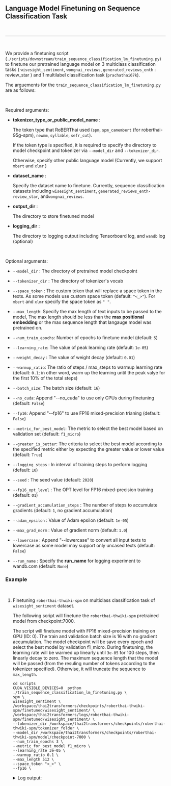 
## Language Model Finetuning on Sequence Classification Task

<br>

--------

<br>
<!-- Currently, the sequence classification finetuning script supports 4 Thai datasets published in Huggingface's datasets including -->
<!-- `wisesight_sentiment`, `wongnai_reviews`, `generated_reviews_enth` and `prachathai67k`. -->

We provide a finetuning script (`./scripts/downstream/train_sequence_classification_lm_finetuning.py`) to finetune our pretrained language model on 3 multiclass classification tasks ( `wisesight_sentiment`, `wongnai_reviews`, `generated_reviews_enth` : review_star ) and 1 multilabel classification task (`prachathai67k`).


The arguements for the `train_sequence_classification_lm_finetuning.py` are as follows:

<br>

Required arguments:

- **tokenizer_type_or_public_model_name** : 

    The token type that RoBERThai used (`spm`, `spm_camembert` (for roberthai-95g-spm), `newmm`, `syllable`, `sefr_cut`). 
    
    If the token type is specified, it is required to specify the directory to model checkpoint and tokenizer via `--model_dir` and `--tokenizer_dir`.
    
    Otherwise, specify other public language model (Currently, we support `mbert` and `xlmr` )

- **dataset_name** : 

    Specify the dataset name to finetune. Currently, sequence classification datasets including `wisesight_sentiment`, `generated_reviews_enth-review_star`, and`wongnai_reviews`.

- **output_dir** : 

    The directory to store finetuned model

- **logging_dir** : 

    The directory to logging output including Tensorboard log, and `wandb` log (optional)

<br>

Optional arguments:



- `--model_dir`     :  The directory of pretrained model checkpoint

- `--tokenizer_dir` :  The directory of tokenizer's vocab

- `--space_token`   :  The custom token that will replace a space token in the texts. As some models use custom space token (default: `"<_>"`). For `mbert` and `xlmr` specify the space token as `" "`.

- `--max_length`: Specify the max length of text inputs to be passed to the model, The max length should be less than the **max positional embedding** or the max sequence length that langauge model was pretrained on.

- `--num_train_epochs`: Number of epochs to finetune model (default: `5`)
- `--learning_rate`: The value of peak learning rate (default: `1e-05`)
- `--weight_decay` : The value of weight decay (default: `0.01`)
- `--warmup_ratio`: The ratio of steps / max_steps to warmup learning rate (default: `0.1`; in other word, warm up the learning until the peak valye for the first 10% of the total steps)
- `--batch_size`: The batch size (default: `16`)
- `--no_cuda`: Append "--no_cuda" to use only CPUs during finetuning (default: `False`)
- `--fp16`: Append "--fp16" to use FP16 mixed-precision trianing (default: `False`)
- `--metric_for_best_model`: The metric to select the best model based on validation set (default: `f1_micro`)
- `--greater_is_better`: The criteria to select the best model according to the specified metric either by expecting the greater value or lower value (default: `True`)
- `--logging_steps` : In interval of training steps to perform logging  (default: `10`)
- `--seed` : The seed value (default: `2020`)
- `--fp16_opt_level` : The OPT level for FP16 mixed-precision training (default: `O1`)
- `--gradient_accumulation_steps` : The number of steps to accumulate gradients (default: `1`, no gradient accumulation)
- `--adam_epsilon` : Value of Adam epsilon (default: `1e-05`)
- `--max_grad_norm` : Value of gradient norm (default: `1.0`)
- `--lowercase`     :  Append "--lowercase" to convert all input texts to lowercase as some model may 
support only uncased texts (default: `False`)
- `--run_name`     :  Specify the **run_name** for logging experiment to wandb.com (default: `None`)


### Example 

<br>

1. Finetuning `roberthai-thwiki-spm` on multiclass classification task of `wisesight_sentiment` dataset.

    The following script will finetune the `roberthai-thwiki-spm` pretrained model from checkpoint:7000. 
     
    The script will finetune model with FP16 mixed-precision training on GPU (ID: 0). The train and validation batch size is 16 with no gradient accumulation. The model checkpoint will be save every epoch and select the best model by validation f1_micro. During finetuning, the learning rate will be warmed up linearly until `3e-05` for 100 steps, then linearly decay to zero. The maximum sequence length that the model will be passed (from the resuling number of tokens according to the tokenizer specified). Otherwise, it will truncate the sequence to `max_length`. 

    ```
    cd scripts
    CUDA_VISIBLE_DEVICES=0 	python ./train_sequence_classification_lm_finetuning.py \
    spm \
    wisesight_sentiment \
    /workspace/thai2transformers/checkpoints/roberthai-thwiki-spm/finetuned/wisesight_sentiment/ \
    /workspace/thai2transformers/logs/roberthai-thwiki-spm/finetuned/wisesight_sentiment/ \
    --tokenizer_dir /workspace/thai2transformers/checkpoints/roberthai-thwiki-spm/tokenizer_folder \
    --model_dir /workspace/thai2transformers/checkpoints/roberthai-thwiki-spm/model/checkpoint-7000 \
    --num_train_epochs 3 \
    --metric_for_best_model f1_micro \
    --learning_rate 3e-05 \
    --warmup_ratio 0.1 \
    --max_length 512 \
    --space_token "<_>" \
    --fp16 \
    ```

    <details>
    <summary>
    Log output:
    </summary>
    
    ```
    ```
    </details>